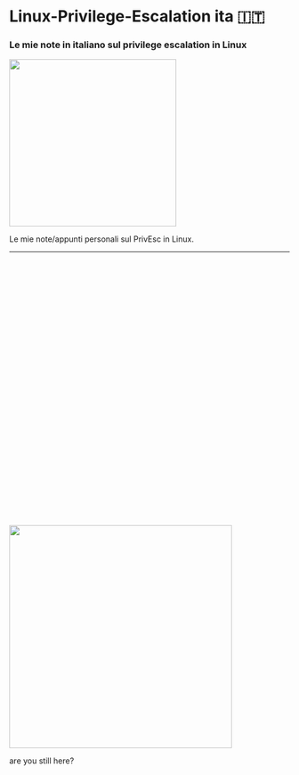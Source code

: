# Linux-Privilege-Escalation ita 🇮🇹
### Le mie note in italiano sul privilege escalation in Linux

<img width="300" src="https://media.giphy.com/media/4N5ddOOJJ7gtKTgNac/source.gif">
</p> 

Le mie note/appunti personali sul PrivEsc in Linux.
<hr>


<br>
<br>
<br>
<br>
<br>
<br>
<br>
<br>
<br>
<br>
<br>
<br>
<br>
<br>
<br>
<br>
<br>
<br>
<br>
<br>
<br>
<br>
<br>
<br>
<br>
<br>
<br>
<br>

<img width="400" src="https://i.kym-cdn.com/photos/images/original/001/349/277/7b6.gif">
</p> 
          are you still here?



